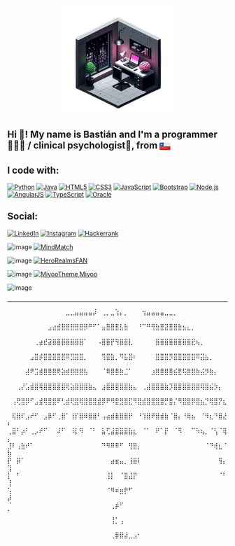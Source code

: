 <p align="center">
  <img src="https://github.com/Bastian666666666/Bastian666666666/raw/main/bedroom.png" width="250" />

</p>


###

## Hi 👋! My name is Bastián and I'm a programmer 🧑🏻‍💻 / clinical psychologist🧠, from <img src="https://github.com/Bastian666666666/Bastian666666666/raw/main/chile.png" width="25" style="vertical-align: middle;" />


###
<h2 align="left">I code with:</h2>

[![Python](https://img.shields.io/badge/Python-000000?style=for-the-badge&logo=python)](https://github.com/IgorM-Oliveira)
[![Java](https://img.shields.io/badge/Java-000000?style=for-the-badge&logo=java)](https://github.com/IgorM-Oliveira)
[![HTML5](https://img.shields.io/badge/HTML5-000000?style=for-the-badge&logo=html5)](https://github.com/IgorM-Oliveira)
[![CSS3](https://img.shields.io/badge/CSS3-000000?style=for-the-badge&logo=css3)](https://github.com/IgorM-Oliveira)
[![JavaScript](https://img.shields.io/badge/JavaScript-000000?style=for-the-badge&logo=javascript&logoColor=F7DF1E)](https://github.com/IgorM-Oliveira)
[![Bootstrap](https://img.shields.io/badge/Bootstrap-000000?style=for-the-badge&logo=bootstrap)](https://github.com/IgorM-Oliveira)
[![Node.js](https://img.shields.io/badge/Node.js-000000?style=for-the-badge&logo=node.js)](https://github.com/IgorM-Oliveira)
[![AngularJS](https://img.shields.io/badge/AngularJS-000000?style=for-the-badge&logo=angularjs)](https://github.com/IgorM-Oliveira)
[![TypeScript](https://img.shields.io/badge/TypeScript-000000?style=for-the-badge&logo=typescript)](https://github.com/IgorM-Oliveira)
[![Oracle](https://img.shields.io/badge/Oracle-000000?style=for-the-badge&logo=oracle)](https://github.com/IgorM-Oliveira)


###

<h2 align="left">Social:</h2>

[![LinkedIn](https://img.shields.io/badge/LinkedIn-000000?style=for-the-badge&logo=linkedin)](https://www.linkedin.com/in/enriquebastian/)
[![Instagram](https://img.shields.io/badge/Instagram-000000?style=for-the-badge&logo=instagram)](https://www.instagram.com/3pm_inspiration/)
[![Hackerrank](https://img.shields.io/badge/Hackerrank-000000?style=for-the-badge&logo=hackerrank)](https://www.hackerrank.com/3pm_inspiration/)

![image](https://github.com/Bastian666666666/Bastian666666666/assets/133687016/72a99b89-cf40-4942-b20b-c8a276155807)
[![MindMatch](https://img.shields.io/badge/MindMatch-Tracker?logo=github&color=7DFCF2)](https://github.com/Bastian666666666/MindMatch-DSM-Symptom-Tracker)

![image
](https://github.com/Bastian666666666/Bastian666666666/assets/133687016/25faeab7-8a0a-4510-904c-421ee523e0a2)
[![HeroRealmsFAN](https://img.shields.io/badge/HeroRealms-fan?logo=github&color=blue&link=https%3A%2F%2Fgithub.com%2FBastian666666666%2FHero-Realms-Fanmade)](https://github.com/Bastian666666666/Hero-Realms-Fanmade)



![image](https://github.com/Bastian666666666/Bastian666666666/assets/133687016/8fbd9e0e-3385-4d3b-a435-bab9cf09f35a)
[![MiyooTheme Miyoo](https://img.shields.io/badge/MiyooTheme-Miyoo?logo=github&color=pink&link=https%3A%2F%2Fgithub.com%2FBastian666666666%2FMiyoo-theme-project
)](https://github.com/Bastian666666666/Miyoo-theme-project)


![image](https://github.com/Bastian666666666/Bastian666666666/assets/133687016/7f76fba5-08d7-4f3e-b927-3705ad485b44)
 
###
-----

⠀⠀⠀⠀⠀⠀⠀⠀⠀⠀⠀⠀⠀⣀⣀⣤⣤⣤⣤⡼⠀⢀⡀⣀⢱⡄⡀⠀⠀⠀⢲⣤⣤⣤⣤⣀⣀⡀⠀⠀⠀⠀⠀⠀⠀⠀⠀⠀⠀⠀
⠀⠀⠀⠀⠀⠀⠀⠀⠀⣠⣴⣾⣿⣿⣿⣿⣿⡿⠛⠋⠁⣤⣿⣿⣿⣧⣷⠀⠀⠘⠉⠛⢻⣷⣿⣽⣿⣿⣷⣦⣄⡀⠀⠀⠀⠀⠀⠀⠀⠀
⠀⠀⠀⠀⠀⠀⢀⣴⣞⣽⣿⣿⣿⣿⣿⣿⣿⠁⠀⠀⠠⣿⣿⡟⢻⣿⣿⣇⠀⠀⠀⠀⠀⣿⣿⣿⣿⣿⣿⣿⣿⣟⢦⡀⠀⠀⠀⠀⠀⠀
⠀⠀⠀⠀⠀⣠⣿⡾⣿⣿⣿⣿⣿⠿⣻⣿⣿⡀⠀⠀⠀⢻⣿⣷⡀⠻⣧⣿⠆⠀⠀⠀⠀⣿⣿⣿⡻⣿⣿⣿⣿⣿⠿⣽⣦⡀⠀⠀⠀⠀
⠀⠀⠀⠀⣼⠟⣩⣾⣿⣿⣿⢟⣵⣾⣿⣿⣿⣧⠀⠀⠀⠈⠿⣿⣿⣷⣈⠁⠀⠀⠀⠀⣰⣿⣿⣿⣿⣮⣟⢯⣿⣿⣷⣬⡻⣷⡄⠀⠀⠀
⠀⠀⢀⡜⣡⣾⣿⢿⣿⣿⣿⣿⣿⢟⣵⣿⣿⣿⣷⣄⠀⣰⣿⣿⣿⣿⣿⣷⣄⠀⢀⣼⣿⣿⣿⣷⡹⣿⣿⣿⣿⣿⣿⢿⣿⣮⡳⡄⠀⠀
⠀⢠⢟⣿⡿⠋⣠⣾⢿⣿⣿⠟⢃⣾⢟⣿⢿⣿⣿⣿⣾⡿⠟⠻⣿⣻⣿⣏⠻⣿⣾⣿⣿⣿⣿⡛⣿⡌⠻⣿⣿⡿⣿⣦⡙⢿⣿⡝⣆⠀
⠀⢯⣿⠏⣠⠞⠋⠀⣠⡿⠋⢀⣿⠁⢸⡏⣿⠿⣿⣿⠃⢠⣴⣾⣿⣿⣿⡟⠀⠘⢹⣿⠟⣿⣾⣷⠈⣿⡄⠘⢿⣦⠀⠈⠻⣆⠙⣿⣜⠆
⢀⣿⠃⡴⠃⢀⡠⠞⠋⠀⠀⠼⠋⠀⠸⡇⠻⠀⠈⠃⠀⣧⢋⣼⣿⣿⣿⣷⣆⠀⠈⠁⠀⠟⠁⡟⠀⠈⠻⠀⠀⠉⠳⢦⡀⠈⢣⠈⢿⡄
⣸⠇⢠⣷⠞⠁⠀⠀⠀⠀⠀⠀⠀⠀⠀⠀⠀⠀⠀⠀⠀⠙⠻⠿⠿⠋⠀⢻⣿⡄⠀⠀⠀⠀⠀⠀⠀⠀⠀⠀⠀⠀⠀⠀⠈⠙⢾⣆⠈⣷
⡟⠀⡿⠁⠀⠀⠀⠀⠀⠀⠀⠀⠀⠀⠀⠀⠀⠀⠀⠀⠀⠀⠀⣴⣶⣤⡀⢸⣿⠇⠀⠀⠀⠀⠀⠀⠀⠀⠀⠀⠀⠀⠀⠀⠀⠀⠀⢻⡄⢹
⡇⠀⠃⠀⠀⠀⠀⠀⠀⠀⠀⠀⠀⠀⠀⠀⠀⠀⠀⠀⠀⠀⢸⡇⠀⠈⣿⣼⡟⠀⠀⠀⠀⠀⠀⠀⠀⠀⠀⠀⠀⠀⠀⠀⠀⠀⠀⠈⠃⢸
⢡⠀⠀⠀⠀⠀⠀⠀⠀⠀⠀⠀⠀⠀⠀⠀⠀⠀⠀⠀⠀⠀⠈⠻⠶⣶⡟⠋⠀⠀⠀⠀⠀⠀⠀⠀⠀⠀⠀⠀⠀⠀⠀⠀⠀⠀⠀⠀⠀⡼
⠈⠀⠀⠀⠀⠀⠀⠀⠀⠀⠀⠀⠀⠀⠀⠀⠀⠀⠀⠀⠀⠀⠀⢀⡾⠋⠀⠀⠀⠀⠀⠀⠀⠀⠀⠀⠀⠀⠀⠀⠀⠀⠀⠀⠀⠀⠀⠀⠀⠁
⠀⠀⠀⠀⠀⠀⠀⠀⠀⠀⠀⠀⠀⠀⠀⠀⠀⠀⠀⠀⠀⠀⠀⢸⡁⢠⠀⠀⠀⠀⠀⠀⠀⠀⠀⠀⠀⠀⠀⠀⠀⠀⠀⠀⠀⠀⠀⠀⠀⠀
⠀⠀⠀⠀⠀⠀⠀⠀⠀⠀⠀⠀⠀⠀⠀⠀⠀⠀⠀⠀⠀⠀⠀⢀⣿⣿⣼⣀⣠⠂⠀⠀⠀⠀⠀⠀⠀⠀⠀⠀⠀⠀⠀⠀⠀⠀⠀⠀⠀⠀


